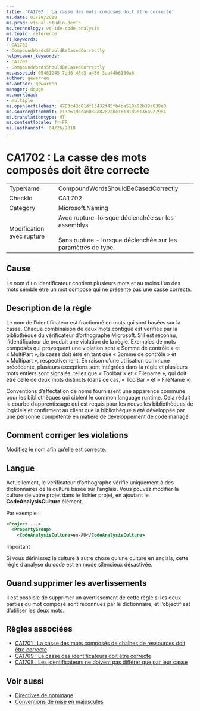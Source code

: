 ```yaml
---
title: 'CA1702 : La casse des mots composés doit être correcte'
ms.date: 03/28/2018
ms.prod: visual-studio-dev15
ms.technology: vs-ide-code-analysis
ms.topic: reference
f1_keywords:
- CA1702
- CompoundWordsShouldBeCasedCorrectly
helpviewer_keywords:
- CA1702
- CompoundWordsShouldBeCasedCorrectly
ms.assetid: 05481245-7ad8-48c3-a456-3aa44b6160a6
author: gewarren
ms.author: gewarren
manager: douge
ms.workload:
- multiple
ms.openlocfilehash: 4703c43c81df13432f45fb4ba519a02b39a839e0
ms.sourcegitcommit: e13e61ddea6032a8282abe16131d9e136a927984
ms.translationtype: MT
ms.contentlocale: fr-FR
ms.lasthandoff: 04/26/2018
---
```

# <a name="ca1702-compound-words-should-be-cased-correctly"></a>CA1702 : La casse des mots composés doit être correcte

|||
|-|-|
|TypeName|CompoundWordsShouldBeCasedCorrectly|
|CheckId|CA1702|
|Category|Microsoft.Naming|
|Modification avec rupture|Avec rupture-lorsque déclenchée sur les assemblys.<br /><br /> Sans rupture - lorsque déclenchée sur les paramètres de type.|

## <a name="cause"></a>Cause

Le nom d'un identificateur contient plusieurs mots et au moins l'un des mots semble être un mot composé qui ne présente pas une casse correcte.

## <a name="rule-description"></a>Description de la règle

Le nom de l’identificateur est fractionné en mots qui sont basées sur la casse. Chaque combinaison de deux mots contiguë est vérifiée par la bibliothèque du vérificateur d’orthographe Microsoft. S’il est reconnu, l’identificateur de produit une violation de la règle. Exemples de mots composés qui provoquent une violation sont « Somme de contrôle » et « MultiPart », la casse doit être en tant que « Somme de contrôle » et « Multipart », respectivement. En raison d’une utilisation commune précédente, plusieurs exceptions sont intégrées dans la règle et plusieurs mots entiers sont signalés, telles que « Toolbar » et « Filename », qui doit être celle de deux mots distincts (dans ce cas, « ToolBar » et « FileName »).

Conventions d’affectation de noms fournissent une apparence commune pour les bibliothèques qui ciblent le common language runtime. Cela réduit la courbe d’apprentissage qui est requis pour les nouvelles bibliothèques de logiciels et confirment au client que la bibliothèque a été développée par une personne compétente en matière de développement de code managé.

## <a name="how-to-fix-violations"></a>Comment corriger les violations

Modifiez le nom afin qu’elle est correcte.

## <a name="language"></a>Langue

Actuellement, le vérificateur d’orthographe vérifie uniquement à des dictionnaires de la culture basée sur l’anglais. Vous pouvez modifier la culture de votre projet dans le fichier projet, en ajoutant le **CodeAnalysisCulture** élément.

Par exemple :

```xml
<Project ...>
  <PropertyGroup>
    <CodeAnalysisCulture>en-AU</CodeAnalysisCulture>
```

> [!IMPORTANT]
> Si vous définissez la culture à autre chose qu’une culture en anglais, cette règle d’analyse du code est en mode silencieux désactivée.

## <a name="when-to-suppress-warnings"></a>Quand supprimer les avertissements

Il est possible de supprimer un avertissement de cette règle si les deux parties du mot composé sont reconnues par le dictionnaire, et l’objectif est d’utiliser les deux mots.

## <a name="related-rules"></a>Règles associées

- [CA1701 : La casse des mots composés de chaînes de ressources doit être correcte](../code-quality/ca1701-resource-string-compound-words-should-be-cased-correctly.md)
- [CA1709 : La casse des identificateurs doit être correcte](../code-quality/ca1709-identifiers-should-be-cased-correctly.md)
- [CA1708 : Les identificateurs ne doivent pas différer que par leur casse](../code-quality/ca1708-identifiers-should-differ-by-more-than-case.md)

## <a name="see-also"></a>Voir aussi

- [Directives de nommage](/dotnet/standard/design-guidelines/naming-guidelines)
- [Conventions de mise en majuscules](/dotnet/standard/design-guidelines/capitalization-conventions)